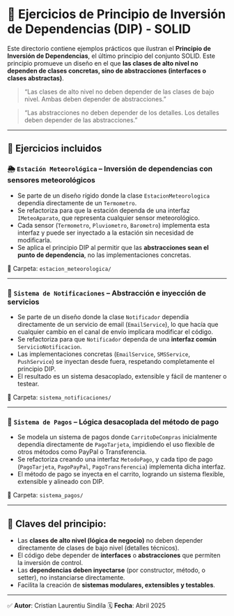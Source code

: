 # 🔄 Ejercicios de Principio de Inversión de Dependencias (DIP) - SOLID

Este directorio contiene ejemplos prácticos que ilustran el **Principio de Inversión de Dependencias**, el último principio del conjunto SOLID. Este principio promueve un diseño en el que **las clases de alto nivel no dependen de clases concretas, sino de abstracciones (interfaces o clases abstractas)**.

> “Las clases de alto nivel no deben depender de las clases de bajo nivel. Ambas deben depender de abstracciones.”

> “Las abstracciones no deben depender de los detalles. Los detalles deben depender de las abstracciones.”

---

## 🧪 Ejercicios incluidos

### 🌦️ `Estación Meteorológica` – Inversión de dependencias con sensores meteorológicos
- Se parte de un diseño rígido donde la clase `EstacionMeteorologica` dependía directamente de un `Termometro`.
- Se refactoriza para que la estación dependa de una interfaz `IMeteoAparato`, que representa cualquier sensor meteorológico.
- Cada sensor (`Termometro`, `Pluviometro`, `Barometro`) implementa esta interfaz y puede ser inyectado a la estación sin necesidad de modificarla.
- Se aplica el principio DIP al permitir que las **abstracciones sean el punto de dependencia**, no las implementaciones concretas.

📁 Carpeta: `estacion_meteorologica/`

---

### 📧 `Sistema de Notificaciones` – Abstracción e inyección de servicios
- Se parte de un diseño donde la clase `Notificador` dependía directamente de un servicio de email (`EmailService`), lo que hacía que cualquier cambio en el canal de envío implicara modificar el código.
- Se refactoriza para que `Notificador` dependa de una **interfaz común** `ServicioNotificacion`.
- Las implementaciones concretas (`EmailService`, `SMSService`, `PushService`) se inyectan desde fuera, respetando completamente el principio DIP.
- El resultado es un sistema desacoplado, extensible y fácil de mantener o testear.

📁 Carpeta: `sistema_notificaciones/`

---

### 🛒 `Sistema de Pagos` – Lógica desacoplada del método de pago
- Se modela un sistema de pagos donde `CarritoDeCompras` inicialmente dependía directamente de `PagoTarjeta`, impidiendo el uso flexible de otros métodos como PayPal o Transferencia.
- Se refactoriza creando una interfaz `MetodoPago`, y cada tipo de pago (`PagoTarjeta`, `PagoPayPal`, `PagoTransferencia`) implementa dicha interfaz.
- El método de pago se inyecta en el carrito, logrando un sistema flexible, extensible y alineado con DIP.

📁 Carpeta: `sistema_pagos/`

---

## 🧠 Claves del principio:

- Las **clases de alto nivel (lógica de negocio)** no deben depender directamente de clases de bajo nivel (detalles técnicos).
- El código debe depender de **interfaces** o **abstracciones** que permiten la inversión de control.
- Las **dependencias deben inyectarse** (por constructor, método, o setter), no instanciarse directamente.
- Facilita la creación de **sistemas modulares, extensibles y testables**.

---

✅ **Autor**: Cristian Laurentiu Sindila
🗓 **Fecha**: Abril 2025